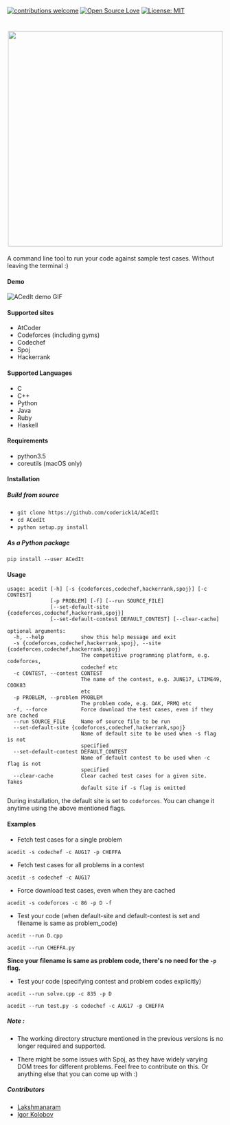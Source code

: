 [![contributions welcome](https://img.shields.io/badge/contributions-welcome-brightgreen.svg?style=flat)](https://github.com/coderick14/ACedIt/issues)
[![Open Source Love](https://badges.frapsoft.com/os/v1/open-source.png?v=103)](https://github.com/coderick14/ACedIt)
[![License: MIT](https://img.shields.io/badge/License-MIT-yellow.svg)](https://opensource.org/licenses/MIT)
<h1 align="center">
    <img src="https://github.com/coderick14/ACedIt/blob/master/images/logo.png" width="500"/><br/>
</h1>
A command line tool to run your code against sample test cases. Without leaving the terminal :) 

#### Demo
![ACedIt demo GIF](https://github.com/coderick14/ACedIt/blob/master/images/demo.gif "Simple demo of how ACedIt works" )  

#### Supported sites
+ AtCoder
+ Codeforces (including gyms)
+ Codechef
+ Spoj
+ Hackerrank

#### Supported Languages
+ C
+ C++
+ Python
+ Java
+ Ruby
+ Haskell

#### Requirements
+ python3.5
+ coreutils (macOS only)

#### Installation
##### Build from source
+ `git clone https://github.com/coderick14/ACedIt`
+ `cd ACedIt`
+ `python setup.py install`

##### As a Python package
```
pip install --user ACedIt
```

#### Usage
```
usage: acedit [-h] [-s {codeforces,codechef,hackerrank,spoj}] [-c CONTEST]
              [-p PROBLEM] [-f] [--run SOURCE_FILE]
              [--set-default-site {codeforces,codechef,hackerrank,spoj}]
              [--set-default-contest DEFAULT_CONTEST] [--clear-cache]

optional arguments:
  -h, --help            show this help message and exit
  -s {codeforces,codechef,hackerrank,spoj}, --site {codeforces,codechef,hackerrank,spoj}
                        The competitive programming platform, e.g. codeforces,
                        codechef etc
  -c CONTEST, --contest CONTEST
                        The name of the contest, e.g. JUNE17, LTIME49, COOK83
                        etc
  -p PROBLEM, --problem PROBLEM
                        The problem code, e.g. OAK, PRMQ etc
  -f, --force           Force download the test cases, even if they are cached
  --run SOURCE_FILE     Name of source file to be run
  --set-default-site {codeforces,codechef,hackerrank,spoj}
                        Name of default site to be used when -s flag is not
                        specified
  --set-default-contest DEFAULT_CONTEST
                        Name of default contest to be used when -c flag is not
                        specified
  --clear-cache         Clear cached test cases for a given site. Takes
                        default site if -s flag is omitted

```
During installation, the default site is set to `codeforces`. You can change it anytime using the above mentioned flags.  

#### Examples
+ Fetch test cases for a single problem  
```
acedit -s codechef -c AUG17 -p CHEFFA
```
+ Fetch test cases for all problems in a contest  
```
acedit -s codechef -c AUG17
```
+ Force download test cases, even when they are cached  
```
acedit -s codeforces -c 86 -p D -f
```
+ Test your code (when default-site and default-contest is set and filename is same as problem_code)
```
acedit --run D.cpp
```
```
acedit --run CHEFFA.py
```
**Since your filename is same as problem code, there's no need for the `-p` flag.**
+ Test your code (specifying contest and problem codes explicitly)
```
acedit --run solve.cpp -c 835 -p D
```
```
acedit --run test.py -s codechef -c AUG17 -p CHEFFA
```

##### Note :
+ The working directory structure mentioned in the previous versions is no longer required and supported.

+ There might be some issues with Spoj, as they have widely varying DOM trees for different problems. Feel free to contribute on this. Or anything else that you can come up with :)

##### Contributors
+ [Lakshmanaram](https://github.com/lakshmanaram)
+ [Igor Kolobov](https://github.com/Igorjan94)
